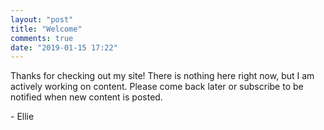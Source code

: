 ```yaml
---
layout: "post"
title: "Welcome"
comments: true
date: "2019-01-15 17:22"
---
```

Thanks for checking out my site! There is nothing here right now, but I am actively working on content. Please come back later or subscribe to be notified when new content is posted.

 \- Ellie
